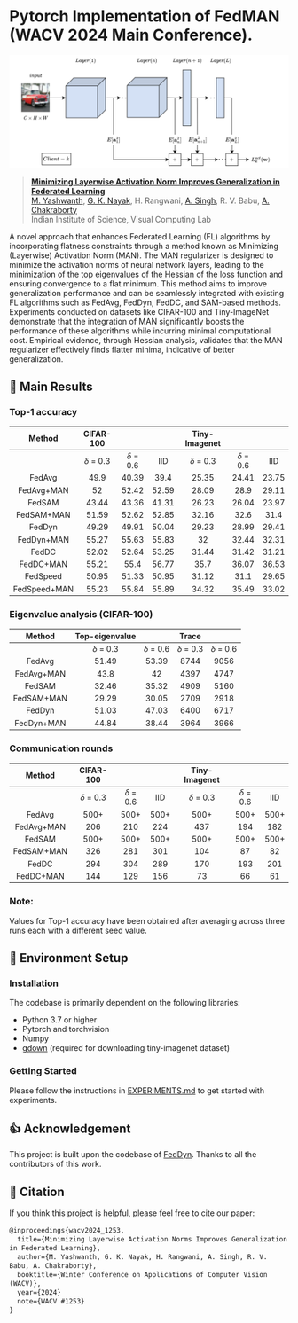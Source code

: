 # Pytorch Implementation of FedMAN (WACV 2024 Main Conference).

<p align="center">
  <img alt="FedMAN Framework" src="figs/main_diagram.svg" />
</p>

> [**Minimizing Layerwise Activation Norm Improves Generalization in Federated Learning**]()<br>
> [M. Yashwanth](https://www.linkedin.com/in/yashwanth-mandula-aba700a5), [G. K. Nayak](https://sites.google.com/view/gauravnayak), H. Rangwani, [A. Singh](https://www.linkedin.com/in/aryasingh007), R. V. Babu, [A. Chakraborty](https://anirbanchakraborty.github.io)<br>Indian Institute of Science, Visual Computing Lab

A novel approach that enhances Federated Learning (FL) algorithms by incorporating flatness constraints through a method known as Minimizing (Layerwise) Activation Norm (MAN). The MAN regularizer is designed to minimize the activation norms of neural network layers, leading to the minimization of the top eigenvalues of the Hessian of the loss function and ensuring convergence to a flat minimum. This method aims to improve generalization performance and can be seamlessly integrated with existing FL algorithms such as FedAvg, FedDyn, FedDC, and SAM-based methods. Experiments conducted on datasets like CIFAR-100 and Tiny-ImageNet demonstrate that the integration of MAN significantly boosts the performance of these algorithms while incurring minimal computational cost. Empirical evidence, through Hessian analysis, validates that the MAN regularizer effectively finds flatter minima, indicative of better generalization.

## :rocket: Main Results

### Top-1 accuracy

|Method|CIFAR-100|||Tiny-Imagenet|||
|:----:|:---:|:---:|:---:|:---:| :---: |:---:|
||$\delta$ = 0.3|$\delta$ = 0.6|IID|$\delta$ = 0.3|$\delta$ = 0.6|IID|
|FedAvg|49.9|40.39|39.4|25.35|24.41|23.75|
|FedAvg+MAN|52|52.42|52.59|28.09|28.9|29.11|
|FedSAM|43.44|43.36|41.31|26.23|26.04|23.97|
|FedSAM+MAN|51.59|52.62|52.85|32.16|32.6|31.4|
|FedDyn|49.29|49.91|50.04|29.23|28.99|29.41|
|FedDyn+MAN|55.27|55.63|55.83|32|32.44|32.31|
|FedDC|52.02|52.64|53.25|31.44|31.42|31.21|
|FedDC+MAN|55.21|55.4|56.77|35.7|36.07|36.53|
|FedSpeed|50.95|51.33|50.95|31.12|31.1|29.65|
|FedSpeed+MAN|55.23|55.84|55.89|34.32|35.49|33.02|

### Eigenvalue analysis (CIFAR-100)

|Method|Top-eigenvalue||Trace||
|:---:|:---:|:---:|:---:|:---:|
||$\delta$ = 0.3|$\delta$ = 0.6|$\delta$ = 0.3|$\delta$ = 0.6|
|FedAvg|51.49|53.39|8744|9056|
|FedAvg+MAN|43.8|42|4397|4747|
|FedSAM|32.46|35.32|4909|5160|
|FedSAM+MAN|29.29|30.05|2709|2918|
|FedDyn|51.03|47.03|6400|6717|
|FedDyn+MAN|44.84|38.44|3964|3966|

### Communication rounds

|Method|CIFAR-100|||Tiny-Imagenet|||
|:---:|:---:|:---:|:---:|:---:|:---:|:---:|
||$\delta$ = 0.3|$\delta$ = 0.6|IID|$\delta$ = 0.3|$\delta$ = 0.6|IID|
|FedAvg|500+|500+|500+|500+|500+|500+|
|FedAvg+MAN|206|210|224|437|194|182|
|FedSAM|500+|500+|500+|500+|500+|500+|
|FedSAM+MAN|326|281|301|104|87|82|
|FedDC|294|304|289|170|193|201|
|FedDC+MAN|144|129|156|73|66|61|

### Note:
Values for Top-1 accuracy have been obtained after averaging across three runs each with a different seed value.

## :hammer: Environment Setup

### Installation
The codebase is primarily dependent on the following libraries:
- Python 3.7 or higher
- Pytorch and torchvision
- Numpy
- [gdown](https://github.com/wkentaro/gdown) (required for downloading tiny-imagenet dataset)

### Getting Started
Please follow the instructions in [EXPERIMENTS.md](EXPERIMENTS.md) to get started with experiments.

## :+1: Acknowledgement
This project is built upon the codebase of [FedDyn](https://github.com/alpemreacar/FedDyn). Thanks to all the contributors of this work.

## :pencil: Citation

If you think this project is helpful, please feel free to cite our paper:

```
@inproceedings{wacv2024_1253,
  title={Minimizing Layerwise Activation Norms Improves Generalization in Federated Learning},
  author={M. Yashwanth, G. K. Nayak, H. Rangwani, A. Singh, R. V. Babu, A. Chakraborty},
  booktitle={Winter Conference on Applications of Computer Vision (WACV)},
  year={2024}
  note={WACV #1253}
}
```